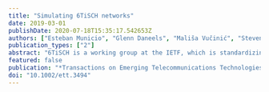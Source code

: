 ```yaml
---
title: "Simulating 6TiSCH networks​"
date: 2019-03-01
publishDate: 2020-07-18T15:35:17.542653Z
authors: ["Esteban Municio", "Glenn Daneels", "Mališa Vučinić", "Steven Latré", "Jeroen Famaey", "Yasuyuki Tanaka", "Keoma Brun", "Kazushi Muraoka", "Xavier Vilajosana", "Thomas Watteyne"]
publication_types: ["2"]
abstract: "6TiSCH is a working group at the IETF, which is standardizing how to combine IEEE802.15.4 time‐slotted channel hopping (TSCH) with IPv6. The result is a solution that offers both industrial performance and seamless integration into the Internet and is therefore seen as a key technology for the Industrial Internet of Things. This article presents the 6TiSCH simulator, created as part of the standardization activity, and which has been used extensively by the working group. The goal of the simulator is to benchmark 6TiSCH against realistic scenarios, something which is hard to do using formal models or real‐world deployments. This article discusses the overall architecture of the simulator, details the different models it uses (ie, energy and propagation), compares it to other simulation/emulation platforms, and presents five published examples of how the 6TiSCH simulator has been used."
featured: false
publication: "*Transactions on Emerging Telecommunications Technologies*"
doi: "10.1002/ett.3494"
---
```


